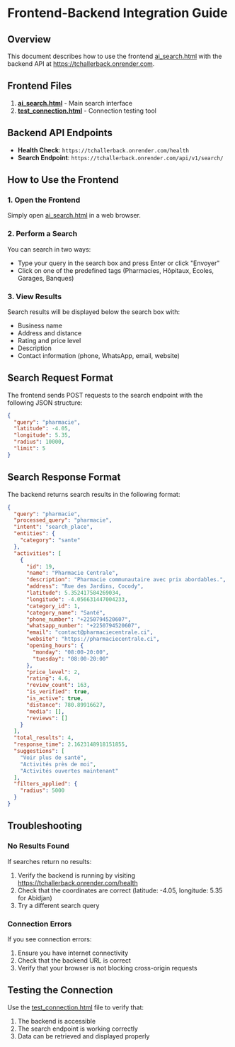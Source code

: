 # Frontend-Backend Integration Guide

## Overview
This document describes how to use the frontend [ai_search.html](file:///C:/Users/MSI/Desktop/tchaller/frontend/ai_search.html) with the backend API at https://tchallerback.onrender.com.

## Frontend Files
1. **[ai_search.html](file:///C:/Users/MSI/Desktop/tchaller/frontend/ai_search.html)** - Main search interface
2. **[test_connection.html](file:///C:/Users/MSI/Desktop/tchaller/frontend/test_connection.html)** - Connection testing tool

## Backend API Endpoints
- **Health Check**: `https://tchallerback.onrender.com/health`
- **Search Endpoint**: `https://tchallerback.onrender.com/api/v1/search/`

## How to Use the Frontend

### 1. Open the Frontend
Simply open [ai_search.html](file:///C:/Users/MSI/Desktop/tchaller/frontend/ai_search.html) in a web browser.

### 2. Perform a Search
You can search in two ways:
- Type your query in the search box and press Enter or click "Envoyer"
- Click on one of the predefined tags (Pharmacies, Hôpitaux, Écoles, Garages, Banques)

### 3. View Results
Search results will be displayed below the search box with:
- Business name
- Address and distance
- Rating and price level
- Description
- Contact information (phone, WhatsApp, email, website)

## Search Request Format
The frontend sends POST requests to the search endpoint with the following JSON structure:

```json
{
  "query": "pharmacie",
  "latitude": -4.05,
  "longitude": 5.35,
  "radius": 10000,
  "limit": 5
}
```

## Search Response Format
The backend returns search results in the following format:

```json
{
  "query": "pharmacie",
  "processed_query": "pharmacie",
  "intent": "search_place",
  "entities": {
    "category": "sante"
  },
  "activities": [
    {
      "id": 19,
      "name": "Pharmacie Centrale",
      "description": "Pharmacie communautaire avec prix abordables.",
      "address": "Rue des Jardins, Cocody",
      "latitude": 5.352417584269034,
      "longitude": -4.056631447004233,
      "category_id": 1,
      "category_name": "Santé",
      "phone_number": "+2250794520607",
      "whatsapp_number": "+2250794520607",
      "email": "contact@pharmaciecentrale.ci",
      "website": "https://pharmaciecentrale.ci",
      "opening_hours": {
        "monday": "08:00-20:00",
        "tuesday": "08:00-20:00"
      },
      "price_level": 2,
      "rating": 4.6,
      "review_count": 163,
      "is_verified": true,
      "is_active": true,
      "distance": 780.89916627,
      "media": [],
      "reviews": []
    }
  ],
  "total_results": 4,
  "response_time": 2.1623148918151855,
  "suggestions": [
    "Voir plus de santé",
    "Activités près de moi",
    "Activités ouvertes maintenant"
  ],
  "filters_applied": {
    "radius": 5000
  }
}
```

## Troubleshooting

### No Results Found
If searches return no results:
1. Verify the backend is running by visiting https://tchallerback.onrender.com/health
2. Check that the coordinates are correct (latitude: -4.05, longitude: 5.35 for Abidjan)
3. Try a different search query

### Connection Errors
If you see connection errors:
1. Ensure you have internet connectivity
2. Check that the backend URL is correct
3. Verify that your browser is not blocking cross-origin requests

## Testing the Connection
Use the [test_connection.html](file:///C:/Users/MSI/Desktop/tchaller/frontend/test_connection.html) file to verify that:
1. The backend is accessible
2. The search endpoint is working correctly
3. Data can be retrieved and displayed properly